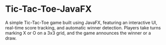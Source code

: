 # Tic-Tac-Toe-JavaFX
A simple Tic-Tac-Toe game built using JavaFX, featuring an interactive UI, real-time score tracking, and automatic winner detection. Players take turns marking X or O on a 3x3 grid, and the game announces the winner or a draw.
